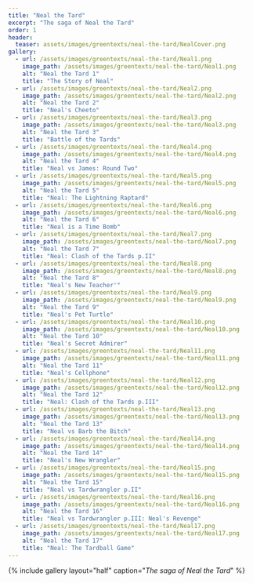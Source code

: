 ```yaml
---
title: "Neal the Tard"
excerpt: "The saga of Neal the Tard"
order: 1
header:
  teaser: assets/images/greentexts/neal-the-tard/NealCover.png
gallery:
  - url: /assets/images/greentexts/neal-the-tard/Neal1.png
    image_path: /assets/images/greentexts/neal-the-tard/Neal1.png
    alt: "Neal the Tard 1"
    title: "The Story of Neal"
  - url: /assets/images/greentexts/neal-the-tard/Neal2.png
    image_path: /assets/images/greentexts/neal-the-tard/Neal2.png
    alt: "Neal the Tard 2"
    title: "Neal's Cheeto"
  - url: /assets/images/greentexts/neal-the-tard/Neal3.png
    image_path: /assets/images/greentexts/neal-the-tard/Neal3.png
    alt: "Neal the Tard 3"
    title: "Battle of the Tards"
  - url: /assets/images/greentexts/neal-the-tard/Neal4.png
    image_path: /assets/images/greentexts/neal-the-tard/Neal4.png
    alt: "Neal the Tard 4"
    title: "Neal vs James: Round Two"
  - url: /assets/images/greentexts/neal-the-tard/Neal5.png
    image_path: /assets/images/greentexts/neal-the-tard/Neal5.png
    alt: "Neal the Tard 5"
    title: "Neal: The Lightning Raptard"
  - url: /assets/images/greentexts/neal-the-tard/Neal6.png
    image_path: /assets/images/greentexts/neal-the-tard/Neal6.png
    alt: "Neal the Tard 6"
    title: "Neal is a Time Bomb"
  - url: /assets/images/greentexts/neal-the-tard/Neal7.png
    image_path: /assets/images/greentexts/neal-the-tard/Neal7.png
    alt: "Neal the Tard 7"
    title: "Neal: Clash of the Tards p.II"
  - url: /assets/images/greentexts/neal-the-tard/Neal8.png
    image_path: /assets/images/greentexts/neal-the-tard/Neal8.png
    alt: "Neal the Tard 8"
    title: "Neal's New Teacher'"
  - url: /assets/images/greentexts/neal-the-tard/Neal9.png
    image_path: /assets/images/greentexts/neal-the-tard/Neal9.png
    alt: "Neal the Tard 9"
    title: "Neal's Pet Turtle"
  - url: /assets/images/greentexts/neal-the-tard/Neal10.png
    image_path: /assets/images/greentexts/neal-the-tard/Neal10.png
    alt: "Neal the Tard 10"
    title: "Neal's Secret Admirer"
  - url: /assets/images/greentexts/neal-the-tard/Neal11.png
    image_path: /assets/images/greentexts/neal-the-tard/Neal11.png
    alt: "Neal the Tard 11"
    title: "Neal's Cellphone"
  - url: /assets/images/greentexts/neal-the-tard/Neal12.png
    image_path: /assets/images/greentexts/neal-the-tard/Neal12.png
    alt: "Neal the Tard 12"
    title: "Neal: Clash of the Tards p.III"
  - url: /assets/images/greentexts/neal-the-tard/Neal13.png
    image_path: /assets/images/greentexts/neal-the-tard/Neal13.png
    alt: "Neal the Tard 13"
    title: "Neal vs Barb the Bitch"
  - url: /assets/images/greentexts/neal-the-tard/Neal14.png
    image_path: /assets/images/greentexts/neal-the-tard/Neal14.png
    alt: "Neal the Tard 14"
    title: "Neal's New Wrangler"
  - url: /assets/images/greentexts/neal-the-tard/Neal15.png
    image_path: /assets/images/greentexts/neal-the-tard/Neal15.png
    alt: "Neal the Tard 15"
    title: "Neal vs Tardwrangler p.II"
  - url: /assets/images/greentexts/neal-the-tard/Neal16.png
    image_path: /assets/images/greentexts/neal-the-tard/Neal16.png
    alt: "Neal the Tard 16"
    title: "Neal vs Tardwrangler p.III: Neal's Revenge"
  - url: /assets/images/greentexts/neal-the-tard/Neal17.png
    image_path: /assets/images/greentexts/neal-the-tard/Neal17.png
    alt: "Neal the Tard 17"
    title: "Neal: The Tardball Game"
---
```


{% include gallery layout="half" caption="*The saga of Neal the Tard*" %}
